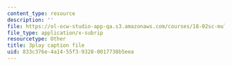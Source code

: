 ```yaml
---
content_type: resource
description: ''
file: https://ol-ocw-studio-app-qa.s3.amazonaws.com/courses/18-02sc-multivariable-calculus-fall-2010/833c376e4a1455f393280017738b5eea_f2KsJBClJ1g.vtt
file_type: application/x-subrip
resourcetype: Other
title: 3play caption file
uid: 833c376e-4a14-55f3-9328-0017738b5eea
---
```

